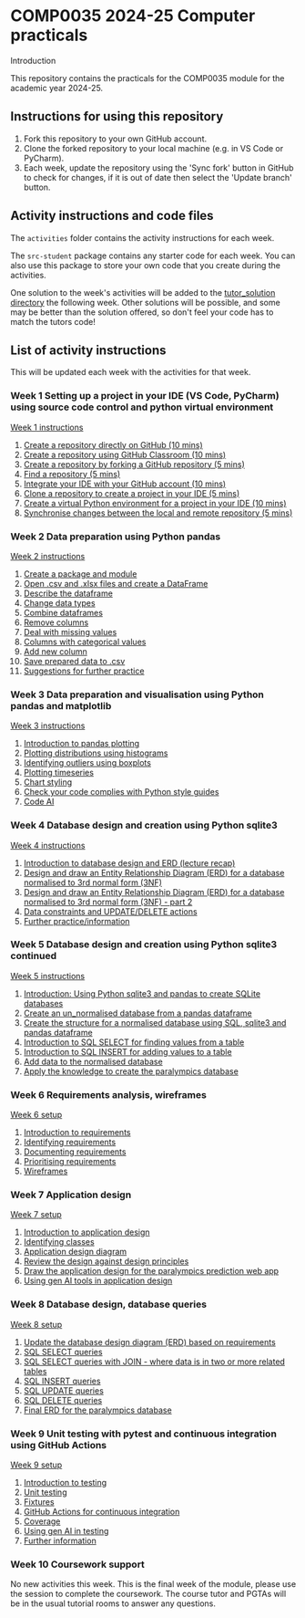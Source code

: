 # COMP0035 2024-25 Computer practicals

Introduction

This repository contains the practicals for the COMP0035 module for the academic year 2024-25.

## Instructions for using this repository

1. Fork this repository to your own GitHub account.
2. Clone the forked repository to your local machine (e.g. in VS Code or PyCharm).
3. Each week, update the repository using the 'Sync fork' button in GitHub to check for changes, if it is out of date
   then select the 'Update branch' button.

## Activity instructions and code files

The `activities` folder contains the activity instructions for each week.

The `src-student` package contains any starter code for each week. You can also use this package to store your own code
that you create during the activities.

One solution to the week's activities will be added to the [tutor_solution directory](src/tutorialpkg/tutor_solution)
the following week. Other solutions will be possible, and some may be better than the solution offered, so don't feel
your code has to match the tutors code!

## List of activity instructions

This will be updated each week with the activities for that week.

### Week 1 Setting up a project in your IDE (VS Code, PyCharm) using source code control and python virtual environment
[Week 1 instructions](activities/week1/1-0-instructions.md)
1. [Create a repository directly on GitHub (10 mins)](activities/week1/1-1-create-repository-github.md)
2. [Create a repository using GitHub Classroom (10 mins)](activities/week1/1-2-create-repository-github-classroom.md)
3. [Create a repository by forking a GitHub repository (5 mins)](activities/week1/1-3-create-repository-fork.md)
4. [Find a repository (5 mins)](activities/week1/1-4-find-repository.md)
5. [Integrate your IDE with your GitHub account (10 mins)](activities/week1/1-5-integrate-IDE-github.md)
6. [Clone a repository to create a project in your IDE (5 mins)](activities/week1/1-6-clone-repository.md)
7. [Create a virtual Python environment for a project in your IDE (10 mins)](activities/week1/1-7-create-virtual-environment.md)
8. [Synchronise changes between the local and remote repository (5 mins)](activities/week1/1-8-synch-changes.md)

### Week 2 Data preparation using Python pandas
[Week 2 instructions](activities/week2/2-0-instructions.md)
1. [Create a package and module](activities/week2/2-01-python-structure)
2. [Open .csv and .xlsx files and create a DataFrame](activities/week2/2-02-pandas-open)
3. [Describe the dataframe](activities/week2/2-03-pandas-describe)
4. [Change data types](activities/week2/2-04-pandas-datatypes)
5. [Combine dataframes](activities/week2/2-05-pandas-joining-dataframes)
6. [Remove columns](activities/week2/2-06-pandas-removing-columns)
7. [Deal with missing values](activities/week2/2-07-pandas-missing-values)
8. [Columns with categorical values](activities/week2/2-08-pandas-categorical-data)
9. [Add new column](activities/week2/2-09-pandas-new-column)
10. [Save prepared data to .csv](activities/week2/2-10-save-df-to-file.md)
11. [Suggestions for further practice](activities/week2/2-11-further-practice)

### Week 3 Data preparation and visualisation using Python pandas and matplotlib
[Week 3 instructions](activities/week3/3-0-instructions.md)
1. [Introduction to pandas plotting](activities/week3/3-1-plot-overview)
2. [Plotting distributions using histograms](activities/week3/3-2-distribution)
3. [Identifying outliers using boxplots](activities/week3/3-3-outliers.md)
4. [Plotting timeseries](activities/week3/3-4-timeseries.md)
5. [Chart styling](activities/week3/3-5-chart-styling.md)
6. [Check your code complies with Python style guides](activities/week3/3-6-lint)
7. [Code AI](activities/week3/3-7-aitools.md)

### Week 4 Database design and creation using Python sqlite3
[Week 4 instructions](activities/week4/4-0-instructions.md)
1. [Introduction to database design and ERD (lecture recap)](activities/week4/4-1-database-design.md)
2. [Design and draw an Entity Relationship Diagram (ERD) for a database normalised to 3rd normal form (3NF)](activities/week4/4-2-ERD.md)
3. [Design and draw an Entity Relationship Diagram (ERD) for a database normalised to 3rd normal form (3NF) - part 2](activities/week4/4-3-ERD-part2.md)
4. [Data constraints and UPDATE/DELETE actions](activities/week4/4-4-constraints.md)
5. [Further practice/information](activities/week4/4-5-further-practice.md)

### Week 5 Database design and creation using Python sqlite3 continued
[Week 5 instructions](activities/week5/5-0-instructions.md)
1. [Introduction: Using Python sqlite3 and pandas to create SQLite databases](activities/week5/5-1-introduction.md)
2. [Create an un_normalised database from a pandas dataframe](activities/week5/5-2-create-studentdb-unnormalised.md)
3. [Create the structure for a normalised database using SQL, sqlite3 and pandas dataframe](activities/week5/5-3-studentdb-normalised-structure.md)
4. [Introduction to SQL SELECT for finding values from a table](activities/week5/5-4-select-query.md)
5. [Introduction to SQL INSERT for adding values to a table](activities/week5/5-5-insert-query.md)
6. [Add data to the normalised database](activities/week5/5-6-studentdb-normalised-add-data.md)
7. [Apply the knowledge to create the paralympics database](activities/week5/5-7-create-paralympics-db.md)

### Week 6 Requirements analysis, wireframes

[Week 6 setup](activities/week6/6-0-instructions.md)
1. [Introduction to requirements](activities/week6/6-1-introduction.md)
2. [Identifying requirements](activities/week6/6-2-identify-requirements.md)
3. [Documenting requirements](activities/week6/6-3-document-requirements.md)
4. [Prioritising requirements](activities/week6/6-4-prioritise-requirements.md)
5. [Wireframes](activities/week6/6-5-wireframes.md)

### Week 7 Application design
[Week 7 setup](activities/week7/7-0-instructions.md)
1. [Introduction to application design](activities/week7/7-1-introduction.md)
2. [Identifying classes](activities/week7/7-2-identify-classes.md)
3. [Application design diagram](activities/week7/7-3-draw-design.md)
4. [Review the design against design principles](activities/week7/7-4-review-design.md)
5. [Draw the application design for the paralympics prediction web app](activities/week7/7-5-design-medals.md)
6. [Using gen AI tools in application design](activities/week7/7-6-genAI.md)

### Week 8 Database design, database queries
[Week 8 setup](activities/week8/8-0-instructions.md)
1. [Update the database design diagram (ERD) based on requirements](activities/week8/8-1-update-erd.md)
2. [SQL SELECT queries](activities/week8/8-2-select.md)
3. [SQL SELECT queries with JOIN - where data is in two or more related tables](activities/week8/8-3-join.md)
4. [SQL INSERT queries](activities/week8/8-4-insert.md)
5. [SQL UPDATE queries](activities/week8/8-5-update.md)
6. [SQL DELETE queries](activities/week8/8-6-delete.md)
7. [Final ERD for the paralympics database](activities/week8/8-7-erd-paralympics-final.md)

### Week 9 Unit testing with pytest and continuous integration using GitHub Actions
[Week 9 setup](activities/week9/9-0-instructions.md)
1. [Introduction to testing](activities/week9/9-1-introduction.md)
2. [Unit testing](activities/week9/9-2-unit-testing.md)
3. [Fixtures](activities/week9/9-3-fixtures.md)
4. [GitHub Actions for continuous integration](activities/week9/9-4-ci-github.md)
5. [Coverage](activities/week9/9-5-coverage.md)
6. [Using gen AI in testing](activities/week9/9-6-ai-testing.md)
7. [Further information](activities/week9/9-7-further.md)

### Week 10 Coursework support

No new activities this week. This is the final week of the module, please use the session to complete the coursework.
The course tutor and PGTAs will be in the usual tutorial rooms to answer any questions.